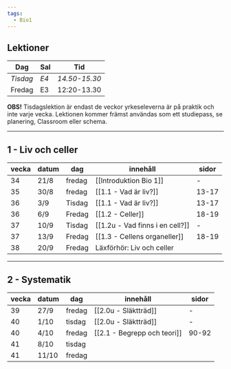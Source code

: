 ```yaml
---
tags:
  - Bio1
---
```



## Lektioner

| Dag      | Sal  | Tid           |
| -------- | ---- | ------------- |
| *Tisdag* | *E4* | *14.50-15.30* |
| Fredag   | E3   | 12:20-13.30   |

**OBS!** Tisdagslektion är endast de veckor yrkeseleverna är på praktik och inte varje vecka. Lektionen kommer främst användas som ett studiepass, se planering, Classroom eller schema.

---

## 1 - Liv och celler

| vecka | datum | dag    | innehåll                        | sidor |
| ----- | ----- | ------ | ------------------------------- | ----- |
| 34    | 21/8  | fredag | [[Introduktion Bio 1]]          | -     |
| 35    | 30/8  | fredag | [[1.1 - Vad är liv?]]           | 13-17 |
| 36    | 3/9   | Tisdag | [[1.1 - Vad är liv?]]           | 13-17 |
| 36    | 6/9   | Fredag | [[1.2 - Celler]]                | 18-19 |
| 37    | 10/9  | Tisdag | [[1.2u - Vad finns i en cell?]] | -     |
| 37    | 13/9  | Fredag | [[1.3 - Cellens organeller]]    | 18-19 |
| 38    | 20/9  | Fredag | Läxförhör: Liv och celler       |       |

---

## 2 - Systematik

| vecka | datum | dag    | innehåll                    | sidor |
| ----- | ----- | ------ | --------------------------- | ----- |
| 39    | 27/9  | fredag | [[2.0u - Släktträd]]        | -     |
| 40    | 1/10  | tisdag | [[2.0u - Släktträd]]        | -     |
| 40    | 4/10  | fredag | [[2.1 - Begrepp och teori]] | 90-92 |
| 41    | 8/10  | tisdag |                             |       |
| 41    | 11/10 | fredag |                             |       |
